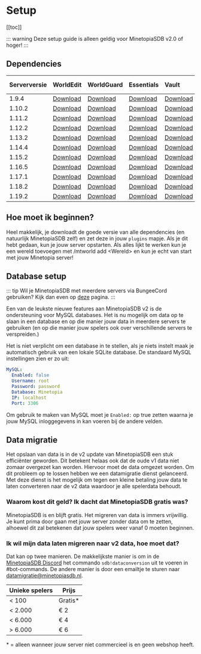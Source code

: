 # Setup

[[toc]]

::: warning
Deze setup guide is alleen geldig voor MinetopiaSDB v2.0 of hoger!
:::

## Dependencies

| Serverversie    | WorldEdit                                                                    | WorldGuard                                                                    | Essentials                                                                              | Vault                                                                    | Citizens (optioneel!)                                      |
| :-------------- | :--------------------------------------------------------------------------- | :---------------------------------------------------------------------------- | :-------------------------------------------------------------------------------------- | :----------------------------------------------------------------------- | :--------------------------------------------------------- |
| 1.9.4           | [Download](https://dev.bukkit.org/projects/worldedit/files/2597538/download) | [Download](https://dev.bukkit.org/projects/worldguard/files/956770/download)  | [Download](https://essentialsx.net/downloads.html?branch=stable) | [Download](https://dev.bukkit.org/projects/vault/files/894359/download)  | [Download](https://ci.citizensnpcs.co/job/citizens2/1371/)                |
| 1.10.2          | [Download](https://dev.bukkit.org/projects/worldedit/files/2597538/download) | [Download](https://dev.bukkit.org/projects/worldguard/files/956770/download)  | [Download](https://essentialsx.net/downloads.html?branch=stable) | [Download](https://dev.bukkit.org/projects/vault/files/894359/download)  | [Download](https://ci.citizensnpcs.co/job/citizens2/lastSuccessfulBuild/) |
| 1.11.2          | [Download](https://dev.bukkit.org/projects/worldedit/files/2597538/download) | [Download](https://dev.bukkit.org/projects/worldguard/files/956770/download)  | [Download](https://essentialsx.net/downloads.html?branch=stable) | [Download](https://dev.bukkit.org/projects/vault/files/894359/download)  | [Download](https://ci.citizensnpcs.co/job/citizens2/lastSuccessfulBuild/) |
| 1.12.2          | [Download](https://dev.bukkit.org/projects/worldedit/files/2597538/download) | [Download](https://dev.bukkit.org/projects/worldguard/files/2610618/download) | [Download](https://essentialsx.net/downloads.html?branch=stable) | [Download](https://dev.bukkit.org/projects/vault/files/894359/download)  | [Download](https://ci.citizensnpcs.co/job/citizens2/2750/) |
| 1.13.2          | [Download](https://dev.bukkit.org/projects/worldedit/files/3922624/download) | [Download](https://dev.bukkit.org/projects/worldguard/files/2723606/download) | [Download](https://essentialsx.net/downloads.html?branch=stable) | [Download](https://dev.bukkit.org/projects/vault/files/3007470/download) | [Download](https://ci.citizensnpcs.co/job/citizens2/lastSuccessfulBuild/) |
| 1.14.4          | [Download](https://dev.bukkit.org/projects/worldedit/files/3922624/download) | [Download](https://dev.bukkit.org/projects/worldguard/files/2989116/download) | [Download](https://essentialsx.net/downloads.html?branch=stable) | [Download](https://dev.bukkit.org/projects/vault/files/3007470/download) | [Download](https://ci.citizensnpcs.co/job/citizens2/lastSuccessfulBuild/) |
| 1.15.2          | [Download](https://dev.bukkit.org/projects/worldedit/files/3922624/download) | [Download](https://dev.bukkit.org/projects/worldguard/files/2989116/download) | [Download](https://essentialsx.net/downloads.html?branch=stable) | [Download](https://dev.bukkit.org/projects/vault/files/3007470/download) | [Download](https://ci.citizensnpcs.co/job/citizens2/lastSuccessfulBuild/) |
| 1.16.5          | [Download](https://dev.bukkit.org/projects/worldedit/files/3922624/download) | [Download](https://dev.bukkit.org/projects/worldguard/files/3342964/download) | [Download](https://essentialsx.net/downloads.html?branch=stable) | [Download](https://dev.bukkit.org/projects/vault/files/3007470/download) | [Download](https://ci.citizensnpcs.co/job/citizens2/lastSuccessfulBuild/) |
| 1.17.1          | [Download](https://dev.bukkit.org/projects/worldedit/files/3922624/download) | [Download](https://dev.bukkit.org/projects/worldguard/files/3677516/download) | [Download](https://essentialsx.net/downloads.html?branch=stable) | [Download](https://www.spigotmc.org/resources/vault.34315/download?version=344916) | [Download](https://ci.citizensnpcs.co/job/citizens2/2349/) |
| 1.18.2          | [Download](https://dev.bukkit.org/projects/worldedit/files/3922624/download) | [Download](https://dev.bukkit.org/projects/worldguard/files/3677516/download) | [Download](https://essentialsx.net/downloads.html?branch=stable) | [Download](https://www.spigotmc.org/resources/vault.34315/download?version=344916) | [Download](https://ci.citizensnpcs.co/job/citizens2/lastSuccessfulBuild/) |
| 1.19.2          | [Download](https://dev.bukkit.org/projects/worldedit/files/3922624/download) | [Download](https://dev.bukkit.org/projects/worldguard/files/3903109/download) | [Download](https://essentialsx.net/downloads.html?branch=stable) | [Download](https://www.spigotmc.org/resources/vault.34315/download?version=344916) | [Download](https://ci.citizensnpcs.co/job/citizens2/lastSuccessfulBuild/) |



## Hoe moet ik beginnen?

Heel makkelijk, je downloadt de goede versie van alle dependencies (en natuurlijk MinetopiaSDB zelf) en zet deze in jouw ``plugins`` mapje. Als je dit hebt gedaan, kun je jouw server opstarten. Als alles lijkt te werken kun je een wereld toevoegen met /mtworld add \<Wereld\> en kun je echt van start met jouw Minetopia server!

## Database setup

::: tip
Wil je MinetopiaSDB met meerdere servers via BungeeCord gebruiken? Kijk dan even op [deze](./bungeecord.md) pagina.
:::


Een van de leukste nieuwe features aan MinetopiaSDB v2 is de ondersteuning voor MySQL databases. Het is nu mogelijk om data op te slaan in een database en op die manier jouw data in meerdere servers te gebruiken (en op die manier jouw spelers ook over verschillende servers te verspreiden.) 

Het is niet verplicht om een database in te stellen, als je niets instelt maak je automatisch gebruik van een lokale SQLite database. De standaard MySQL instellingen zien er zo uit:
```yml
MySQL:
  Enabled: false
  Username: root
  Password: password
  Database: Minetopia
  IP: localhost
  Port: 3306
```
Om gebruik te maken van MySQL moet je ``Enabled:`` op true zetten waarna je jouw MySQL inloggegevens in kan voeren bij de andere velden.



## Data migratie

Het opslaan van data is in de v2 update van MinetopiaSDB een stuk efficiënter geworden. Dit betekent helaas ook dat de oude v1 data niet zomaar overgezet kan worden. Hiervoor moet de data omgezet worden. Om dit probleem op te lossen hebben we een datamigratie dienst gelanceerd. Met deze dienst is het mogelijk om tegen een kleine betaling jouw data te laten converteren naar de v2 data waardoor je alle spelerdata behoudt.


### Waarom kost dit geld? Ik dacht dat MinetopiaSDB gratis was?

MinetopiaSDB is en blijft gratis. Het migreren van data is immers vrijwillig. Je kunt prima door gaan met jouw server zonder data om te zetten, alhoewel dit zal betekenen dat jouw spelers weer vanaf 0 moeten beginnen.


### Ik wil mijn data laten migreren naar v2 data, hoe moet dat?

Dat kan op twee manieren. De makkelijkste manier is om in de [MinetopiaSDB Discord](https://minetopiasdb.nl/discord) het commando ``sdb!dataconversion`` uit te voeren in #bot-commands. De andere manier is door een emailtje te sturen naar [datamigratie@minetopiasdb.nl](mailto:datamigratie@minetopiasdb.nl).

| Unieke spelers  | Prijs   |
| --------------- | ------- |
| < 100           | Gratis* |
| < 2.000         | € 2     |
| < 6.000         | € 4     |
| > 6.000         | € 6     |

\* = alleen wanneer jouw server niet commercieel is en geen webshop heeft.
